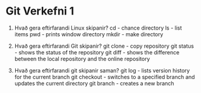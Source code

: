 # Git Verkefni 1

1. Hvað gera eftirfarandi Linux skipanir?
    cd - chance directory
    ls - list items
    pwd - prints window directory
    mkdir - make directory
    
2. Hvað gera eftirfarandi Git skipanir?
    git clone - copy repository
    git status - shows the status of the repository
    git diff - shows the difference between the local repository and the online repository

3. Hvað gera eftirfarandi git skipanir saman?
    git log - lists version history for the current branch
    git checkout - switches to a specified branch and updates the current directory
    git branch - creates a new branch
